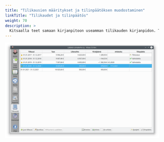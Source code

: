 ```yaml
---
title: "Tilikausien määritykset ja tilinpäätöksen muodostaminen"
linkTitle: "Tilikaudet ja tilinpäätös"
weight: 70
description: >
  Kitsaalla teet samaan kirjanpitoon useamman tilikauden kirjanpidon. Tilinpäätöksen pääset laatimaan ohjatun toiminnon avulla.
---
```


![Tilikaudet-näkymä](/img/fi/kaudet/kaudet.png)
